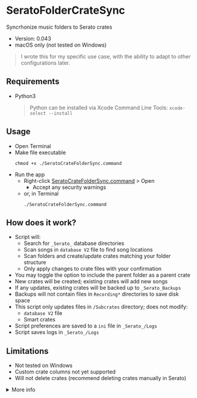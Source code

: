 # SeratoFolderCrateSync

Syncrhonize music folders to Serato crates

- Version: 0.043
- macOS only (not tested on Windows)

> I wrote this for my specific use case, with the ability to adapt to other configurations later.

## Requirements

- Python3
  > Python can be installed via Xcode Command Line Tools: `xcode-select --install`

## Usage


- Open Terminal
- Make file executable
  ```
  chmod +x ./SeratoCrateFolderSync.command
  ```
- Run the app
  - Right-click [SeratoCrateFolderSync.command](SeratoCrateFolderSync.command) > Open
    - Accept any security warnings
  - or, in Terminal
    ```
    ./SeratoCrateFolderSync.command
    ```

## How does it work?

- Script will:
  - Search for `_Serato_` database directories
  - Scan songs in `database V2` file to find song locations
  - Scan folders and create/update crates matching your folder structure
  - Only apply changes to crate files with your confirmation
- You may toggle the option to include the parent folder as a parent crate
- New crates will be created; existing crates will add new songs
- If any updates, existing crates will be backed up to `_Serato_Backups`
- Backups will not contain files in `Recording*` directories to save disk space
- This script only updates files in `/Subcrates` directory; does not modify:
  - `database V2` file
  - Smart crates
- Script preferences are saved to a `ini` file in `_Serato_/Logs`
- Script saves logs in `_Serato_/Logs`

## Limitations

- Not tested on Windows
- Custom crate columns not yet supported
- Will not delete crates (recommend deleting crates manually in Serato)

<details><summary>More info</summary><p>

## Parent Crate Option

- Include the top level folder as a crate? True
  ```
  Example of True:
    Crates
    ├─ Top 40
    ├─ Chill
    ├─ R&B
    └─ House
  ```
- Do not include the top level folder as a crate? False
  ```
  Example of False:
    Top 40
    Chill
    R&B
    House
  ```
## Crate File Info

In each frame/tag/code/etc, bytes...

- 0:3 have a Serato tag (legend below)
- 4:7 is the length of the data
- 8:8+length is the remainder of the data
- 0:4 can be decoded as utf-8
- 8:8+length can be decoded as utf-16-be (big endian)

## Fields

Source: https://github.com/Holzhaus/serato-tags/blob/master/scripts/database_v2.py

- Database
  - `vrsn`: Version
  - `otrk`: Track
  - `ttyp`: File Type
  - `pfil`: File Path
  - `tsng`: Song Title
  - `tlen`: Length
  - `tbit`: Bitrate
  - `tsmp`: Sample Rate
  - `tbpm`: BPM
  - `tadd`: Date added
  - `uadd`: Date added
  - `tkey`: Key
  - `bbgl`: Beatgrid Locked
  - `tart`: Artist
  - `utme`: File Time
  - `bmis`: Missing
- Crates
  - `osrt`: Sorting
  - `brev`: Reverse Order
  - `ovct`: Column Title
  - `tvcn`: Column Name
  - `tvcw`: Column Width
  - `ptrk`: Track Path

</p></details>
